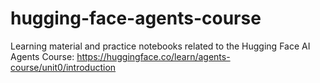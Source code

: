 # hugging-face-agents-course

Learning material and practice notebooks related to the Hugging Face AI Agents Course: https://huggingface.co/learn/agents-course/unit0/introduction
